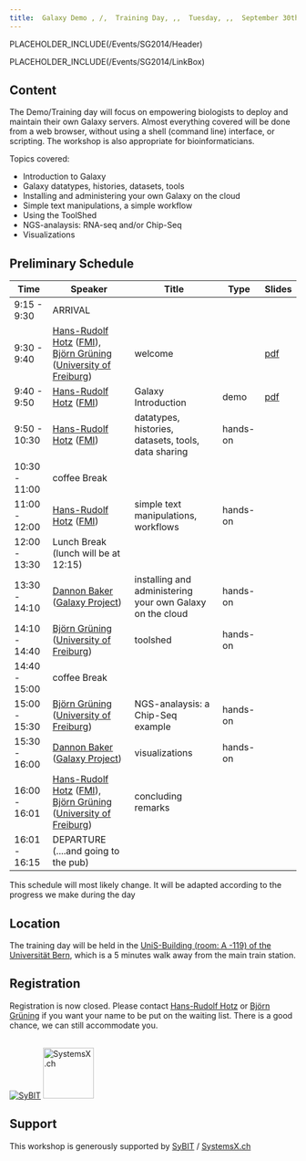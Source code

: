 ```yaml
---
title:  Galaxy Demo , /,  Training Day, ,,  Tuesday, ,,  September 30th, ,,  Bern 
---
```

PLACEHOLDER_INCLUDE(/Events/SG2014/Header)



PLACEHOLDER_INCLUDE(/Events/SG2014/LinkBox)

## Content

The Demo/Training day will focus on empowering biologists to deploy and maintain their own Galaxy servers.  Almost everything covered will be done from a web browser, without using a shell (command line) interface, or scripting.  The workshop is also appropriate for bioinformaticians.

Topics covered:

* Introduction to Galaxy
* Galaxy datatypes, histories, datasets, tools
* Installing and administering your own Galaxy on the cloud
* Simple text manipulations, a simple workflow
* Using the ToolShed    
* NGS-analaysis: RNA-seq and/or Chip-Seq
* Visualizations

## Preliminary Schedule

| Time |  Speaker  |  Title  |  Type  |  Slides  | 
| ---- | -------- | ------ | ----- | ------- | 
| 9:15 - 9:30 |  ARRIVAL  | 
| 9:30 - 9:40 |  [Hans-Rudolf Hotz](/src/HansrudolfHotz/index.md) ([FMI](http://www.fmi.ch/)), [Björn Grüning](/BjoernGruening) ([University of Freiburg](http://www.uni-freiburg.de/))  |  welcome  |   |  [pdf](ATTACHMENT_URLwelcome_20140930.pdf)   | 
| 9:40 - 9:50 |  [Hans-Rudolf Hotz](/src/HansrudolfHotz/index.md) ([FMI](http://www.fmi.ch/))  |  Galaxy Introduction  |  demo  |  [pdf](ATTACHMENT_URLintro_20140930.pdf)  | 
| 9:50 - 10:30 |  [Hans-Rudolf Hotz](/src/HansrudolfHotz/index.md) ([FMI](http://www.fmi.ch/))  |  datatypes, histories, datasets, tools, data sharing  |  hands-on  |   | 
| 10:30 - 11:00 |  coffee Break  | 
| 11:00 - 12:00 |  [Hans-Rudolf Hotz](/src/HansrudolfHotz/index.md) ([FMI](http://www.fmi.ch/))  |  simple text manipulations, workflows  |  hands-on  |   | 
| 12:00 - 13:30 |  Lunch Break (lunch will be at 12:15)  | 
| 13:30 - 14:10 |  [Dannon Baker](/src/DannonBaker/index.md) ([Galaxy Project](http://galaxyproject.org))  |  installing and administering your own Galaxy on the cloud   |  hands-on  |   | 
| 14:10 - 14:40 |  [Björn Grüning](/src/BjoernGruening/index.md) ([University of Freiburg](http://www.uni-freiburg.de/))  |  toolshed  |  hands-on  |   | 
| 14:40 - 15:00|  coffee Break  | 
| 15:00 - 15:30 |  [Björn Grüning](/src/BjoernGruening/index.md) ([University of Freiburg](http://www.uni-freiburg.de/))  |  NGS-analaysis: a Chip-Seq example  |  hands-on  |   | 
| 15:30 - 16:00 |  [Dannon Baker](/src/DannonBaker/index.md) ([Galaxy Project](http://galaxyproject.org))  |  visualizations    |  hands-on  |   | 
| 16:00 - 16:01 |  [Hans-Rudolf Hotz](/src/HansrudolfHotz/index.md) ([FMI](http://www.fmi.ch/)), [Björn Grüning](/BjoernGruening)  ([University of Freiburg](http://www.uni-freiburg.de/))  |  concluding remarks  |   |   | 
| 16:01 - 16:15 |  DEPARTURE (....and going to the pub)  | 

This schedule will most likely change. It will be adapted according to the progress we make during the day


## Location

The training day will be held in the [UniS-Building (room: A -119) of the Universität Bern](http://www.bau.unibe.ch/plaene/hgexwiunis.htm), which is a 5 minutes walk away from the main train station.

## Registration


Registration is now closed. Please contact [Hans-Rudolf Hotz](/src/HansrudolfHotz/index.md) or [Björn Grüning](/src/BjoernGruening/index.md) if you want your name to be put on the waiting list. There is a good chance, we can still accommodate you. 

<br />

<div class='right'> <a href='https://wiki.systemsx.ch/display/SyBIT'><img src='/Images/Logos/SyBITLogo.png' alt='SyBIT' /></a>     <a href='http://www.systemsx.ch/'><img src='/Images/Logos/SystemsXchLogo.png' alt='SystemsX.ch' height="89" /></a> </div>

## Support
This workshop is generously supported by [SyBIT](https://wiki.systemsx.ch/display/SyBIT) / [SystemsX.ch](http://www.systemsx.ch/)
